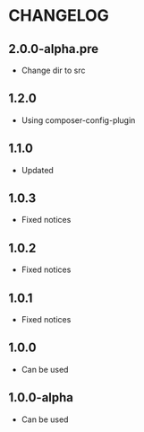 CHANGELOG
==============

2.0.0-alpha.pre
-----------------
 * Change dir to src
 
1.2.0
-----------------
 * Using composer-config-plugin
 
1.1.0
-----------------
  * Updated

1.0.3
-----------------
  * Fixed notices

1.0.2
-----------------
  * Fixed notices

1.0.1
-----------------
  * Fixed notices

1.0.0
-----------------
  * Can be used

1.0.0-alpha
-----------------
  * Can be used
